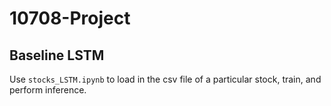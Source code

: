 # 10708-Project

## Baseline LSTM

Use `stocks_LSTM.ipynb` to load in the csv file of a particular stock, train, and perform inference.